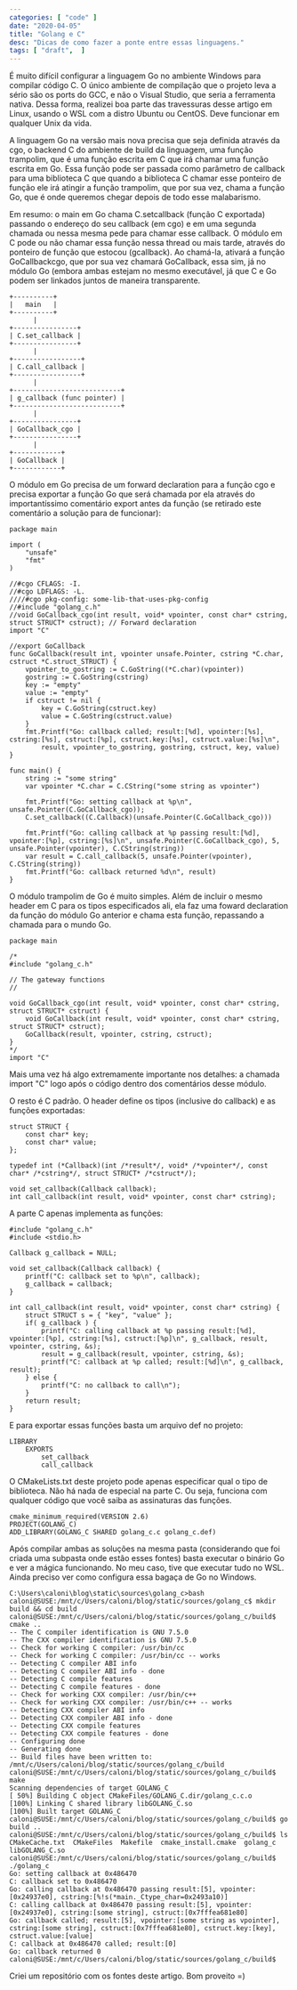 ```yaml
---
categories: [ "code" ]
date: "2020-04-05"
title: "Golang e C"
desc: "Dicas de como fazer a ponte entre essas linguagens."
tags: [ "draft",  ]
---
```

É muito difícil configurar a linguagem Go no ambiente Windows para compilar código C. O único ambiente de compilação que o projeto leva a sério são os ports do GCC, e não o Visual Studio, que seria a ferramenta nativa. Dessa forma, realizei boa parte das travessuras desse artigo em Linux, usando o WSL com a distro Ubuntu ou CentOS. Deve funcionar em qualquer Unix da vida.


A linguagem Go na versão mais nova precisa que seja definida através da cgo, o backend C do ambiente de build da linguagem, uma função trampolim, que é uma função escrita em C que irá chamar uma função escrita em Go. Essa função pode ser passada como parâmetro de callback para uma biblioteca C que quando a biblioteca C chamar esse ponteiro de função ele irá atingir a função trampolim, que por sua vez, chama a função Go, que é onde queremos chegar depois de todo esse malabarismo.

Em resumo: o main em Go chama C.setcallback (função C exportada) passando o endereço do seu callback (em cgo) e em uma segunda chamada ou nessa mesma pede para chamar esse callback. O módulo em C pode ou não chamar essa função nessa thread ou mais tarde, através do ponteiro de função que estocou (gcallback). Ao chamá-la, ativará a função GoCallbackcgo, que por sua vez chamará GoCallback, essa sim, já no módulo Go (embora ambas estejam no mesmo executável, já que C e Go podem ser linkados juntos de maneira transparente.

    +----------+
    |   main   |
    +----------+
          |
    +----------------+
    | C.set_callback |
    +----------------+
          |
    +-----------------+
    | C.call_callback |
    +-----------------+
          |
    +---------------------------+
    | g_callback (func pointer) |
    +---------------------------+
          |
    +----------------+
    | GoCallback_cgo |
    +----------------+
          |
    +------------+
    | GoCallback |
    +------------+

O módulo em Go precisa de um forward declaration para a função cgo e precisa exportar a função Go que será chamada por ela através do importantíssimo comentário export antes da função (se retirado este comentário a solução para de funcionar):


    package main
    
    import (
    	"unsafe"
    	"fmt"
    )
    
    //#cgo CFLAGS: -I.
    //#cgo LDFLAGS: -L.
    ////#cgo pkg-config: some-lib-that-uses-pkg-config
    //#include "golang_c.h"
    //void GoCallback_cgo(int result, void* vpointer, const char* cstring, struct STRUCT* cstruct); // Forward declaration
    import "C"
    
    //export GoCallback
    func GoCallback(result int, vpointer unsafe.Pointer, cstring *C.char, cstruct *C.struct_STRUCT) {
    	vpointer_to_gostring := C.GoString((*C.char)(vpointer))
        gostring := C.GoString(cstring)
        key := "empty"
        value := "empty"
        if cstruct != nil {
            key = C.GoString(cstruct.key)
            value = C.GoString(cstruct.value)
        }
    	fmt.Printf("Go: callback called; result:[%d], vpointer:[%s], cstring:[%s], cstruct:[%p], cstruct.key:[%s], cstruct.value:[%s]\n",
            result, vpointer_to_gostring, gostring, cstruct, key, value)
    }
    
    func main() {
    	string := "some string"
    	var vpointer *C.char = C.CString("some string as vpointer")
    
    	fmt.Printf("Go: setting callback at %p\n", unsafe.Pointer(C.GoCallback_cgo));
    	C.set_callback((C.Callback)(unsafe.Pointer(C.GoCallback_cgo)))
    
    	fmt.Printf("Go: calling callback at %p passing result:[%d], vpointer:[%p], cstring:[%s]\n", unsafe.Pointer(C.GoCallback_cgo), 5, unsafe.Pointer(vpointer), C.CString(string))
    	var result = C.call_callback(5, unsafe.Pointer(vpointer), C.CString(string))
    	fmt.Printf("Go: callback returned %d\n", result)
    }
    

O módulo trampolim de Go é muito simples. Além de incluir o mesmo header em C para os tipos especificados ali, ela faz uma foward declaration da função do módulo Go anterior e chama esta função, repassando a chamada para o mundo Go.


    package main
    
    /*
    #include "golang_c.h"
    
    // The gateway functions
    //
    
    void GoCallback_cgo(int result, void* vpointer, const char* cstring, struct STRUCT* cstruct) {
    	void GoCallback(int result, void* vpointer, const char* cstring, struct STRUCT* cstruct);
    	GoCallback(result, vpointer, cstring, cstruct);
    }
    */
    import "C"

Mais uma vez há algo extremamente importante nos detalhes: a chamada import "C" logo após o código dentro dos comentários desse módulo.

O resto é C padrão. O header define os tipos (inclusive do callback) e as funções exportadas:


    struct STRUCT {
        const char* key;
        const char* value;
    };
    
    typedef int (*Callback)(int /*result*/, void* /*vpointer*/, const char* /*cstring*/, struct STRUCT* /*cstruct*/);
    
    void set_callback(Callback callback);
    int call_callback(int result, void* vpointer, const char* cstring);
    
A parte C apenas implementa as funções:


    #include "golang_c.h"
    #include <stdio.h>
    
    Callback g_callback = NULL;
    
    void set_callback(Callback callback) {
        printf("C: callback set to %p\n", callback);
        g_callback = callback;
    }
    
    int call_callback(int result, void* vpointer, const char* cstring) {
        struct STRUCT s = { "key", "value" };
        if( g_callback ) {
            printf("C: calling callback at %p passing result:[%d], vpointer:[%p], cstring:[%s], cstruct:[%p]\n", g_callback, result, vpointer, cstring, &s);
            result = g_callback(result, vpointer, cstring, &s);
            printf("C: callback at %p called; result:[%d]\n", g_callback, result);
        } else {
            printf("C: no callback to call\n");
        }
        return result;
    }
    
E para exportar essas funções basta um arquivo def no projeto:


    LIBRARY
    	EXPORTS
    		set_callback
    		call_callback

O CMakeLists.txt deste projeto pode apenas especificar qual o tipo de biblioteca. Não há nada de especial na parte C. Ou seja, funciona com qualquer código que você saiba as assinaturas das funções.


    cmake_minimum_required(VERSION 2.6)
    PROJECT(GOLANG_C)
    ADD_LIBRARY(GOLANG_C SHARED golang_c.c golang_c.def)

Após compilar ambas as soluções na mesma pasta (considerando que foi criada uma subpasta onde estão esses fontes) basta executar o binário Go e ver a mágica funcionando. No meu caso, tive que executar tudo no WSL. Ainda preciso ver como configura essa bagaça de Go no Windows.

    C:\Users\caloni\blog\static\sources\golang_c>bash
    caloni@SUSE:/mnt/c/Users/caloni/blog/static/sources/golang_c$ mkdir build && cd build
    caloni@SUSE:/mnt/c/Users/caloni/blog/static/sources/golang_c/build$ cmake ..
    -- The C compiler identification is GNU 7.5.0
    -- The CXX compiler identification is GNU 7.5.0
    -- Check for working C compiler: /usr/bin/cc
    -- Check for working C compiler: /usr/bin/cc -- works
    -- Detecting C compiler ABI info
    -- Detecting C compiler ABI info - done
    -- Detecting C compile features
    -- Detecting C compile features - done
    -- Check for working CXX compiler: /usr/bin/c++
    -- Check for working CXX compiler: /usr/bin/c++ -- works
    -- Detecting CXX compiler ABI info
    -- Detecting CXX compiler ABI info - done
    -- Detecting CXX compile features
    -- Detecting CXX compile features - done
    -- Configuring done
    -- Generating done
    -- Build files have been written to: /mnt/c/Users/caloni/blog/static/sources/golang_c/build
    caloni@SUSE:/mnt/c/Users/caloni/blog/static/sources/golang_c/build$ make
    Scanning dependencies of target GOLANG_C
    [ 50%] Building C object CMakeFiles/GOLANG_C.dir/golang_c.c.o
    [100%] Linking C shared library libGOLANG_C.so
    [100%] Built target GOLANG_C
    caloni@SUSE:/mnt/c/Users/caloni/blog/static/sources/golang_c/build$ go build ..
    caloni@SUSE:/mnt/c/Users/caloni/blog/static/sources/golang_c/build$ ls
    CMakeCache.txt  CMakeFiles  Makefile  cmake_install.cmake  golang_c  libGOLANG_C.so
    caloni@SUSE:/mnt/c/Users/caloni/blog/static/sources/golang_c/build$ ./golang_c
    Go: setting callback at 0x486470
    C: callback set to 0x486470
    Go: calling callback at 0x486470 passing result:[5], vpointer:[0x24937e0], cstring:[%!s(*main._Ctype_char=0x2493a10)]
    C: calling callback at 0x486470 passing result:[5], vpointer:[0x24937e0], cstring:[some string], cstruct:[0x7fffea681e80]
    Go: callback called; result:[5], vpointer:[some string as vpointer], cstring:[some string], cstruct:[0x7fffea681e80], cstruct.key:[key], cstruct.value:[value]
    C: callback at 0x486470 called; result:[0]
    Go: callback returned 0
    caloni@SUSE:/mnt/c/Users/caloni/blog/static/sources/golang_c/build$                                                                         

Criei um repositório com os fontes deste artigo. Bom proveito =)
